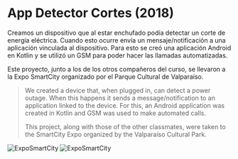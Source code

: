 # App Detector Cortes (2018)
Creamos un dispositivo que al estar enchufado podía detectar un corte de energía eléctrica. Cuando esto ocurre envía un mensaje/notificación a una aplicación vinculada al dispositivo. Para esto se creó una aplicación Android en Kotlin y se utilizó un GSM para poder hacer las llamadas automatizadas.  

Este proyecto, junto a los de los otros compañeros del curso, se llevaron a la Expo SmartCity organizado por el Parque Cultural de Valparaíso.

> We created a device that, when plugged in, can detect a power outage. When this happens it sends a message/notification to an application linked to the device. For this, an Android application was created in Kotlin and GSM was used to make automated calls.
> 
> This project, along with those of the other classmates, were taken to the SmartCity Expo organized by the Valparaíso Cultural Park.

![ExpoSmartCity](https://user-images.githubusercontent.com/31099183/116837443-77e7f100-ab98-11eb-871d-50c54dbe8a88.jpg)
![ExpoSmartCity](https://user-images.githubusercontent.com/31099183/116837515-c85f4e80-ab98-11eb-8900-0e89d540f708.jpg)

